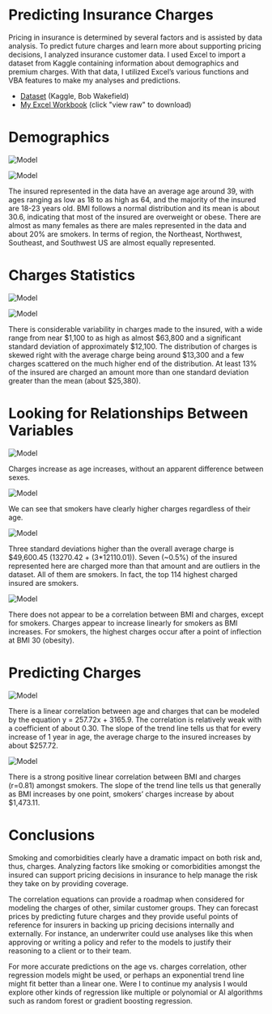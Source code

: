 # Predicting Insurance Charges

Pricing in insurance is determined by several factors and is assisted by data analysis. To predict future charges and learn more about supporting pricing decisions, I analyzed insurance customer data. I used Excel to import a dataset from Kaggle containing information about demographics and premium charges. With that data, I utilized Excel’s various functions and VBA features to make my analyses and predictions.
- [Dataset](https://www.kaggle.com/datasets/thedevastator/prediction-of-insurance-charges-using-age-gender) (Kaggle, Bob Wakefield)
- [My Excel Workbook](https://github.com/mwdemos/Data-Analysis-Portfolio/blob/main/Predicting%20Insurance%20Charges/Insurance.xlsx) (click "view raw" to download) 

# Demographics

![Model](https://github.com/mwdemos/Data-Analysis-Portfolio/blob/main/Predicting%20Insurance%20Charges/Images/demographics.png)

![Model](https://github.com/mwdemos/Data-Analysis-Portfolio/blob/main/Predicting%20Insurance%20Charges/Images/age_bmi_distributions.png)

The insured represented in the data have an average age around 39, with ages ranging as low as 18 to as high as 64, and the majority of the insured are 18-23 years old. BMI follows a normal distribution and its mean is about 30.6, indicating that most of the insured are overweight or obese. There are almost as many females as there are males represented in the data and about 20% are smokers. In terms of region, the Northeast, Northwest, Southeast, and Southwest US are almost equally represented.

# Charges Statistics

![Model](https://github.com/mwdemos/Data-Analysis-Portfolio/blob/main/Predicting%20Insurance%20Charges/Images/charges_stats.png)

![Model](https://github.com/mwdemos/Data-Analysis-Portfolio/blob/main/Predicting%20Insurance%20Charges/Images/charges_distribution.png)

There is considerable variability in charges made to the insured, with a wide range from near $1,100 to as high as almost $63,800 and a significant standard deviation of approximately $12,100. The distribution of charges is skewed right with the average charge being around $13,300 and a few charges scattered on the much higher end of the distribution. At least 13% of the insured are charged an amount more than one standard deviation greater than the mean (about $25,380).

# Looking for Relationships Between Variables

![Model](https://github.com/mwdemos/Data-Analysis-Portfolio/blob/main/Predicting%20Insurance%20Charges/Images/age_vs_charges_groupedBySex.png)

Charges increase as age increases, without an apparent difference between sexes.

![Model](https://github.com/mwdemos/Data-Analysis-Portfolio/blob/main/Predicting%20Insurance%20Charges/Images/age_vs_charges_groupedBySmokers.png)

We can see that smokers have clearly higher charges regardless of their age.

![Model](https://github.com/mwdemos/Data-Analysis-Portfolio/blob/main/Predicting%20Insurance%20Charges/Images/charges_outliers.png)

Three standard deviations higher than the overall average charge is $49,600.45 (13270.42 + (3*12110.01)). Seven (~0.5%) of the insured represented here are charged more than that amount and are outliers in the dataset. All of them are smokers. In fact, the top 114 highest charged insured are smokers.

![Model](https://github.com/mwdemos/Data-Analysis-Portfolio/blob/main/Predicting%20Insurance%20Charges/Images/bmi_vs_charges_groupedBySmoker.png)

There does not appear to be a correlation between BMI and charges, except for smokers. Charges appear to increase linearly for smokers as BMI increases. For smokers, the highest charges occur after a point of inflection at BMI 30 (obesity).

# Predicting Charges

![Model](https://github.com/mwdemos/Data-Analysis-Portfolio/blob/main/Predicting%20Insurance%20Charges/Images/regression_age_vs_charges.png)

There is a linear correlation between age and charges that can be modeled by the equation y = 257.72x + 3165.9. The correlation is relatively weak with a coefficient of about 0.30. The slope of the trend line tells us that for every increase of 1 year in age, the average charge to the insured increases by about $257.72.

![Model](https://github.com/mwdemos/Data-Analysis-Portfolio/blob/main/Predicting%20Insurance%20Charges/Images/regression_bmi_vs_charges_smokers.png)

There is a strong positive linear correlation between BMI and charges (r=0.81) amongst smokers. The slope of the trend line tells us that generally as BMI increases by one point, smokers’ charges increase by about $1,473.11.

# Conclusions

Smoking and comorbidities clearly have a dramatic impact on both risk and, thus, charges. Analyzing factors like smoking or comorbidities amongst the insured can support pricing decisions in insurance to help manage the risk they take on by providing coverage.

The correlation equations can provide a roadmap when considered for modeling the charges of other, similar customer groups. They can forecast prices by predicting future charges and they provide useful points of reference for insurers in backing up pricing decisions internally and externally. For instance, an underwriter could use analyses like this when approving or writing a policy and refer to the models to justify their reasoning to a client or to their team.

For more accurate predictions on the age vs. charges correlation, other regression models might be used, or perhaps an exponential trend line might fit better than a linear one. Were I to continue my analysis I would explore other kinds of regression like multiple or polynomial or AI algorithms such as random forest or gradient boosting regression.
